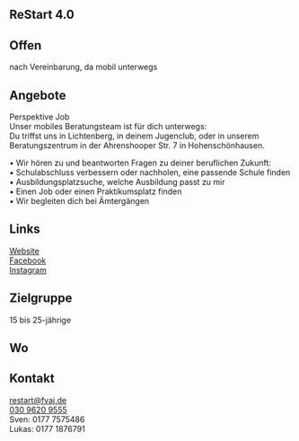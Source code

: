 ## ReStart 4.0 

## Offen
nach Vereinbarung, da mobil unterwegs

## Angebote
Perspektive Job<br>
Unser mobiles Beratungsteam ist für dich unterwegs:<br>
Du triffst uns in Lichtenberg, in deinem Jugenclub, oder in unserem Beratungszentrum in der Ahrenshooper Str. 7 in Hohenschönhausen.<br>

•	Wir hören zu und beantworten Fragen zu deiner beruflichen Zukunft:<br>
▪	Schulabschluss verbessern oder nachholen, eine passende Schule finden<br>
▪	Ausbildungsplatzsuche, welche Ausbildung passt zu mir<br>
▪	Einen Job oder einen Praktikumsplatz finden<br>
▪	Wir begleiten dich bei Ämtergängen<br>

## Links
<a class="external_link" target="_blank" href="https://www.fvaj.de">Website</a><br>
<a class="external_link" target="_blank" href="https://https://www.facebook.com/fvajverein">Facebook</a><br>
<a class="external_link" target="_blank" href="https://www.instagram.com/restart4.0/">Instagram</a>

## Zielgruppe
15 bis 25-jährige 

## Wo
<div id="gmap"></div>
<script>window.onload = showMap('Ahrenshooper Str. 7, 13051 Berlin', 0, 'gmap_mini')</script>

## Kontakt
[restart@fvaj.de](mailto:restart@fvaj.de)<br>
<a href="tel:+493096209555">030 9620 9555</a><br>
Sven: 0177 7575486<br>
Lukas: 0177 1876791
				
